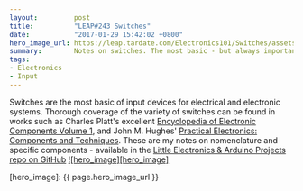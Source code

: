 ```yaml
---
layout:         post
title:          "LEAP#243 Switches"
date:           "2017-01-29 15:42:02 +0800"
hero_image_url: https://leap.tardate.com/Electronics101/Switches/assets/Switches_build.jpg
summary:        Notes on switches. The most basic - but always important - input devices for electrical and electronic systems
tags:
- Electronics
- Input
---
```


Switches are the most basic of input devices for electrical and electronic systems.
Thorough coverage of the variety of switches can be found in works such as
Charles Platt's excellent [Encyclopedia of Electronic Components Volume 1](https://www.goodreads.com/book/show/17017467-encyclopedia-of-electronic-components-volume-1),
and John M. Hughes' [Practical Electronics: Components and Techniques](https://www.goodreads.com/book/show/21483234-practical-electronics).
These are my notes on nomenclature and specific components - available in the [Little Electronics & Arduino Projects repo on GitHub][project]
[![hero_image][hero_image]][project]

[leap]: https://leap.tardate.com
[project]: https://github.com/tardate/LittleArduinoProjects/tree/master/Electronics101/Switches
[hero_image]: {{ page.hero_image_url }}
